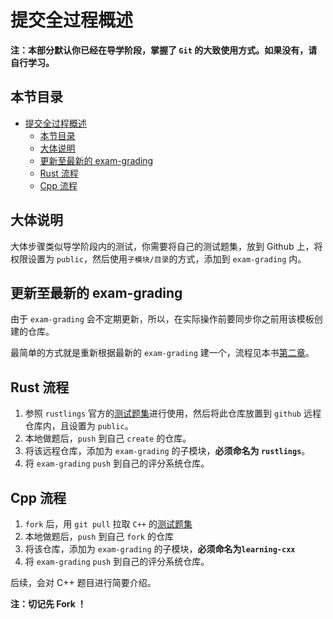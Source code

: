 # 提交全过程概述

**注：本部分默认你已经在导学阶段，掌握了 `Git` 的大致使用方式。如果没有，请自行学习。**

## 本节目录

- [提交全过程概述](#提交全过程概述)
  - [本节目录](#本节目录)
  - [大体说明](#大体说明)
  - [更新至最新的 exam-grading](#更新至最新的-exam-grading)
  - [Rust 流程](#rust-流程)
  - [Cpp 流程](#cpp-流程)

## 大体说明

大体步骤类似导学阶段内的测试，你需要将自己的测试题集，放到 Github 上，将权限设置为 `public`，然后使用`子模块/目录`的方式，添加到 `exam-grading` 内。

## 更新至最新的 exam-grading

由于 `exam-grading` 会不定期更新，所以，在实际操作前要同步你之前用该模板创建的仓库。

最简单的方式就是重新根据最新的 `exam-grading` 建一个，流程见本书[第二章](./ch2-01.md#获取-exam-grading-源码)。

## Rust 流程

1. 参照 `rustlings` 官方的[测试题集](https://rustlings.cool/)进行使用，然后将此仓库放置到 `github` 远程仓库内，且设置为 `public`。
2. 本地做题后，`push` 到自己 `create` 的仓库。
3. 将该远程仓库，添加为 `exam-grading` 的子模块，**必须命名为 `rustlings`**。
4. 将 `exam-grading` `push` 到自己的评分系统仓库。

## Cpp 流程

1. `fork` 后，用 `git pull` 拉取 `C++` 的[测试题集](https://github.com/LearningInfiniTensor/learning-cxx)
2. 本地做题后，`push` 到自己 `fork` 的仓库
3. 将该仓库，添加为 `exam-grading` 的子模块，**必须命名为`learning-cxx`**
4. 将 `exam-grading` `push` 到自己的评分系统仓库。

后续，会对 C++ 题目进行简要介绍。

**注：切记先 Fork ！**
